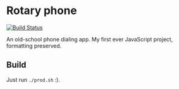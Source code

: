 # Rotary phone

[![Build Status](https://travis-ci.org/peterszerzo/rotary-phone.svg?branch=master)](https://travis-ci.org/peterszerzo/rotary-phone)

An old-school phone dialing app. My first ever JavaScript project, formatting preserved.

## Build

Just run `./prod.sh` :).
